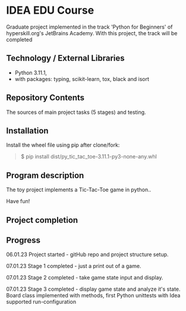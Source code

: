 # IDEA EDU Course

Graduate project implemented in the track 'Python for Beginners' of hyperskill.org's JetBrains Academy.
With this project, the track will be completed

## Technology / External Libraries

- Python 3.11.1,
- with packages: typing, scikit-learn, tox, black and isort

## Repository Contents

The sources of main project tasks (5 stages) and testing.

## Installation

Install the wheel file using pip after clone/fork:

> $ pip install dist/py_tic_tac_toe-3.11.1-py3-none-any.whl

## Program description

The toy project implements a Tic-Tac-Toe game in python..

Have fun!

## Project completion

[# Project was completed on 17.12.22]: # 

## Progress

06.01.23 Project started - gitHub repo and project structure setup.

07.01.23 Stage 1 completed - just a print out of a game.

07.01.23 Stage 2 completed - take game state input and display.

07.01.23 Stage 3 completed - display game state and analyze it's state. Board class implemented with methods, first
Python unittests with Idea supported run-configuration
